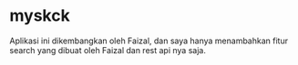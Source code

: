 # myskck

Aplikasi ini dikembangkan oleh Faizal, dan saya hanya menambahkan fitur search yang dibuat oleh Faizal dan rest api nya saja.
